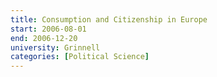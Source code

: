 ```yaml
---
title: Consumption and Citizenship in Europe
start: 2006-08-01
end: 2006-12-20
university: Grinnell
categories: [Political Science]
---
```

